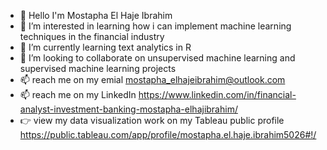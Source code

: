 - 👋 Hello I'm Mostapha El Haje Ibrahim
- 👀 I’m interested in learning how i can implement machine learning techniques in the financial industry 
- 🌱 I’m currently learning text analytics in R 
- 🤟 I’m looking to collaborate on unsupervised machine learning and supervised machine learning projects 
- 📫 reach me on my emial mostapha_elhajeibrahim@outlook.com
- 📫 reach me on my LinkedIn https://www.linkedin.com/in/financial-analyst-investment-banking-mostapha-elhajibrahim/
- 👉 view my data visualization work on my Tableau public profile https://public.tableau.com/app/profile/mostapha.el.haje.ibrahim5026#!/
